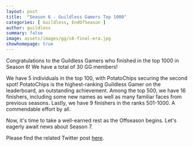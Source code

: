 ```yaml
---
layout: post
title:  "Season 6 - Guildless Gamers Top 1000"
categories: [ Guildless, EndOfSeason ]
author: guildless
summary: false
image: assets/images/gg/s6-final-era.jpg
showhomepage: true
---
```


Congratulations to the Guildless Gamers who finished in the top 1000 in Season 6! We have a total of 30 GG members!

We have 5 individuals in the top 100, with PotatoChips securing the second spot! PotatoChips is the highest-ranking Guildless Gamer on the leaderboard, an outstanding achievement. Among the top 500, we have 16 finishers, including some new names as well as many familiar faces from previous seasons. Lastly, we have 9 finishers in the ranks 501-1000. A commendable effort by all.

Now, it's time to take a well-earned rest as the Offseason begins. Let's eagerly await news about Season 7.

Please find the related Twitter post  <a href="https://twitter.com/GuildlessGamers/status/1731163307367948699">here</a>.